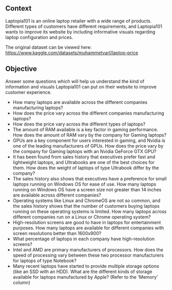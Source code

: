## Context
Laptopia101 is an online laptop retailer with a wide range of products. Different types of customers have different requirements, and Laptopia101 wants to improve its website by including informative visuals regarding laptop configuration and prices.

The original dataset can be viewed here: https://www.kaggle.com/datasets/muhammetvarl/laptop-price 
 
## Objective
Answer some questions which will help us understand the kind of information and visuals Laptopia101 can put on their website to improve customer experience.

- How many laptops are available across the different companies manufacturing laptops?
- How does the price vary across the different companies manufacturing laptops?
- How does the price vary across the different types of laptops?
- The amount of RAM available is a key factor in gaming performance. How does the amount of RAM vary by the company for Gaming laptops?
- GPUs are a key component for users interested in gaming, and Nvidia is one of the leading manufacturers of GPUs. How does the price vary by the company for Gaming laptops with an Nvidia GeForce GTX GPU?
- It has been found from sales history that executives prefer fast and lightweight laptops, and Ultrabooks are one of the best choices for them. How does the weight of laptops of type Ultrabook differ by the company?
- The sales history also shows that executives have a preference for small laptops running on Windows OS for ease of use. How many laptops running on Windows OS have a screen size not greater than 14 inches are available across different companies?
- Operating systems like Linux and ChromeOS are not so common, and the sales history shows that the number of customers buying laptops running on these operating systems is limited. How many laptops across different companies run on a Linux or Chrome operating system?
- High-resolution screens are good to have in laptops for entertainment purposes. How many laptops are available for different companies with screen resolutions better than 1600x900?
- What percentage of laptops in each company have high-resolution screens?
- Intel and AMD are primary manufacturers of processors. How does the speed of processing vary between these two processor manufacturers for laptops of type Notebook?
- Many recent laptops have started to provide multiple storage options (like an SSD with an HDD). What are the different kinds of storage available for laptops manufactured by Apple? (Refer to the 'Memory' column)

